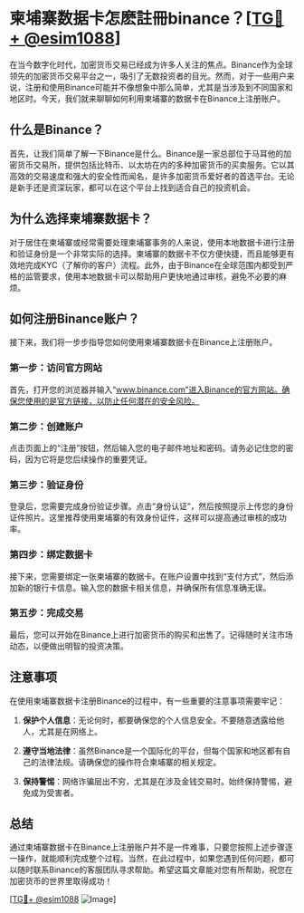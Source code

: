 # 柬埔寨数据卡怎麽註冊binance？[[TG💪+ @esim1088](https://t.me/s/esim1088)]

在当今数字化时代，加密货币交易已经成为许多人关注的焦点。Binance作为全球领先的加密货币交易平台之一，吸引了无数投资者的目光。然而，对于一些用户来说，注册和使用Binance可能并不像想象中那么简单，尤其是当涉及到不同国家和地区时。今天，我们就来聊聊如何利用柬埔寨的数据卡在Binance上注册账户。

## 什么是Binance？

首先，让我们简单了解一下Binance是什么。Binance是一家总部位于马耳他的加密货币交易所，提供包括比特币、以太坊在内的多种加密货币的买卖服务。它以其高效的交易速度和强大的安全性而闻名，是许多加密货币爱好者的首选平台。无论是新手还是资深玩家，都可以在这个平台上找到适合自己的投资机会。

## 为什么选择柬埔寨数据卡？

对于居住在柬埔寨或经常需要处理柬埔寨事务的人来说，使用本地数据卡进行注册和验证身份是一个非常实际的选择。柬埔寨的数据卡不仅方便快捷，而且能够更有效地完成KYC（了解你的客户）流程。此外，由于Binance在全球范围内都受到严格的监管要求，使用本地数据卡可以帮助用户更快地通过审核，避免不必要的麻烦。

## 如何注册Binance账户？

接下来，我们将一步步指导您如何使用柬埔寨数据卡在Binance上注册账户。

### 第一步：访问官方网站

首先，打开您的浏览器并输入“www.binance.com”进入Binance的官方网站。确保您使用的是官方链接，以防止任何潜在的安全风险。

### 第二步：创建账户

点击页面上的“注册”按钮，然后输入您的电子邮件地址和密码。请务必记住您的密码，因为它将是您后续操作的重要凭证。

### 第三步：验证身份

登录后，您需要完成身份验证步骤。点击“身份认证”，然后按照提示上传您的身份证件照片。这里推荐使用柬埔寨的有效身份证件，这样可以提高通过审核的成功率。

### 第四步：绑定数据卡

接下来，您需要绑定一张柬埔寨的数据卡。在账户设置中找到“支付方式”，然后添加新的银行卡信息。输入您的数据卡相关信息，并确保所有信息准确无误。

### 第五步：完成交易

最后，您可以开始在Binance上进行加密货币的购买和出售了。记得随时关注市场动态，以便做出明智的投资决策。

## 注意事项

在使用柬埔寨数据卡注册Binance的过程中，有一些重要的注意事项需要牢记：

1. **保护个人信息**：无论何时，都要确保您的个人信息安全。不要随意透露给他人，尤其是在网络上。
   
2. **遵守当地法律**：虽然Binance是一个国际化的平台，但每个国家和地区都有自己的法律法规。请确保您的操作符合柬埔寨的相关规定。

3. **保持警惕**：网络诈骗层出不穷，尤其是在涉及金钱交易时。始终保持警惕，避免成为受害者。

## 总结

通过柬埔寨数据卡在Binance上注册账户并不是一件难事，只要您按照上述步骤逐一操作，就能顺利完成整个过程。当然，在此过程中，如果您遇到任何问题，都可以随时联系Binance的客服团队寻求帮助。希望这篇文章能对您有所帮助，祝您在加密货币的世界里取得成功！

[[TG💪+ @esim1088](https://t.me/s/esim1088) ![Image](https://i.postimg.cc/4NQfJmqS/Snipaste-2025-05-13-00-14-12.png)]